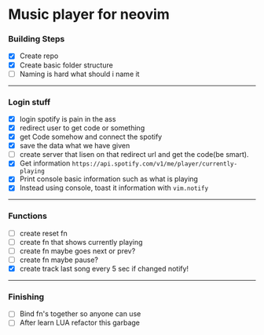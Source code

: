 # Music player for neovim

### Building Steps
- [x] Create repo
- [x] Create basic folder structure
- [ ] Naming is hard what should i name it
---
### Login stuff

- [x] login spotify is pain in the ass
- [x] redirect user to get code or something
- [x] get Code somehow and connect the spotify
- [x] save the data what we have given
- [ ] create server that lisen on that redirect url and get the code(be smart).
- [x] Get information `https://api.spotify.com/v1/me/player/currently-playing`
- [x] Print console basic information such as what is playing
- [x] Instead using console, toast it information with `vim.notify`

---
### Functions

- [ ] create reset fn
- [ ] create fn that shows currently playing
- [ ] create fn maybe goes next or prev?
- [ ] create fn maybe pause?
- [x] create track last song every 5 sec if changed notify!

---
### Finishing
- [ ] Bind fn's together so anyone can use
- [ ] After learn LUA refactor this garbage
